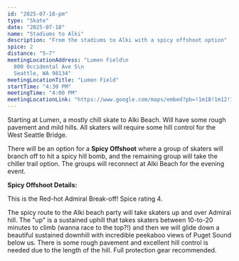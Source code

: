 ```yaml
---
id: "2025-07-18-pm"
type: "Skate"
date: "2025-07-18"
name: "Stadiums to Alki"
description: "From the stadiums to Alki with a spicy offshoot option"
spice: 2
distance: "5–7"
meetingLocationAddress: "Lumen Field\n
  800 Occidental Ave S\n
  Seattle, WA 98134"
meetingLocationTitle: "Lumen Field"
startTime: "4:30 PM"
meetingTime: "4:00 PM"
meetingLocationLink: "https://www.google.com/maps/embed?pb=!1m18!1m12!1m3!1d4883.465086156864!2d-122.33434975248251!3d47.59586461789417!2m3!1f0!2f0!3f0!3m2!1i1024!2i768!4f13.1!3m3!1m2!1s0x54906aa3b9f1182b%3A0xa636cd513bba22dc!2sLumen%20Field!5e0!3m2!1sen!2sus!4v1720155381836!5m2!1sen!2sus"
---
```


Starting at Lumen, a mostly chill skate to Alki Beach. Will have some rough pavement and mild hills. All skaters will require some hill control for the West Seattle Bridge.

There will be an option for a **Spicy Offshoot** where a group of skaters will branch off to hit a spicy
hill bomb, and the remaining group will take the chiller trail option. The groups will reconnect at
Alki Beach for the evening event.

**Spicy Offshoot Details:**

This is the Red-hot Admiral Break-off! Spice rating 4.

The spicy route to the Alki beach party will take skaters up and over Admiral hill. The "up" is a sustained uphill that takes skaters between 10-to-20 minutes to climb (wanna race to the top?!) and then we will glide down a beautiful sustained downhill with incredible peekaboo views of Puget Sound below us. There is some rough pavement and excellent hill control is needed due to the length of the hill. Full protection gear recommended.
